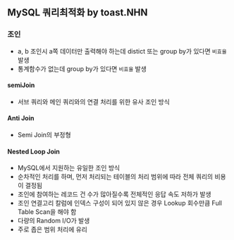 ## MySQL 쿼리최적화 by toast.NHN

### 조인
- a, b 조인시 a쪽 데이터만 출력해야 하는데 distict 또는 group by가 있다면 `비효율` 발생
- 통계함수가 없는데 group by가 있다면 `비효율` 발생

#### semiJoin
- 서브 쿼리와 메인 쿼리와의 연결 처리를 위한 유사 조인 방식

#### Anti Join
- Semi Join의 부정형

#### Nested Loop Join
- MySQL에서 지원하는 유일한 조인 방식
- 순차적인 처리를 하며, 먼저 처리되는 테이블의 처리 범위에 따라 전체 쿼리의 비용이 결정됨
- 조인에 참여하는 레코드 건 수가 많아질수록 전체적인 응답 속도 저하가 발생
- 조인 연결고리 칼럼에 인덱스 구성이 되어 있지 않은 경우 Lookup 회수만큼 Full Table Scan을 해야 함
- 다량의 Random I/O가 발생
- 주로 좁은 범위 처리에 유리